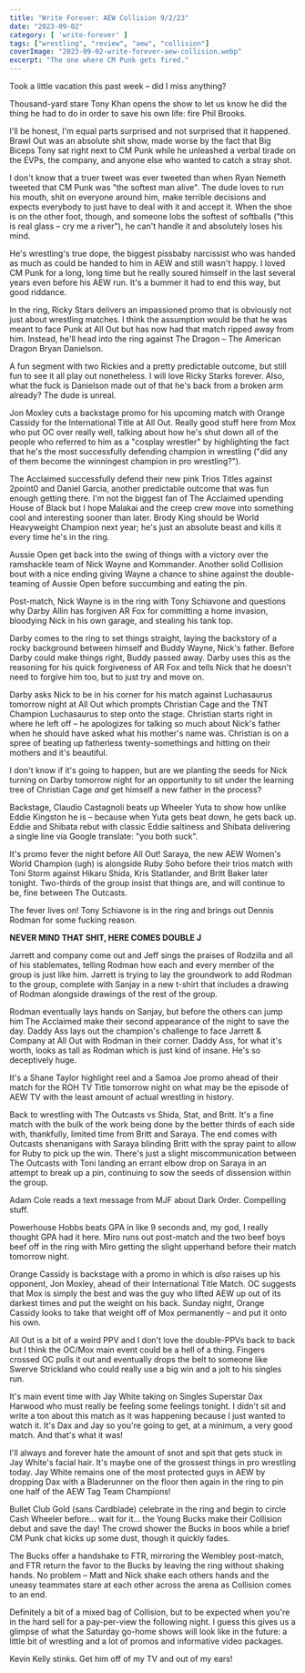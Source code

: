 ```yaml
---
title: "Write Forever: AEW Collision 9/2/23"
date: "2023-09-02"
category: [ 'write-forever' ]
tags: ["wrestling", "review", "aew", "collision"]
coverImage: "2023-09-02-write-forever-aew-collision.webp"
excerpt: "The one where CM Punk gets fired."
---
```


Took a little vacation this past week – did I miss anything?

Thousand-yard stare Tony Khan opens the show to let us know he did the thing he had to do in order to save his own life: fire Phil Brooks.

I'll be honest, I'm equal parts surprised and not surprised that it happened. Brawl Out was an absolute shit show, made worse by the fact that Big Biceps Tony sat right next to CM Punk while he unleashed a verbal tirade on the EVPs, the company, and anyone else who wanted to catch a stray shot.

I don't know that a truer tweet was ever tweeted than when Ryan Nemeth tweeted that CM Punk was "the softest man alive". The dude loves to run his mouth, shit on everyone around him, make terrible decisions and expects everybody to just have to deal with it and accept it. When the shoe is on the other foot, though, and someone lobs the softest of softballs ("this is real glass – cry me a river"), he can't handle it and absolutely loses his mind.

He's wrestling's true dope, the biggest pissbaby narcissist who was handed as much as could be handed to him in AEW and still wasn't happy. I loved CM Punk for a long, long time but he really soured himself in the last several years even before his AEW run. It's a bummer it had to end this way, but good riddance.

In the ring, Ricky Stars delivers an impassioned promo that is obviously not just about wrestling matches. I think the assumption would be that he was meant to face Punk at All Out but has now had that match ripped away from him. Instead, he'll head into the ring against The Dragon – The American Dragon Bryan Danielson.

A fun segment with two Rickies and a pretty predictable outcome, but still fun to see it all play out nonetheless. I will love Ricky Starks forever. Also, what the fuck is Danielson made out of that he's back from a broken arm already? The dude is unreal.

Jon Moxley cuts a backstage promo for his upcoming match with Orange Cassidy for the International Title at All Out. Really good stuff here from Mox who put OC over really well, talking about how he's shut down all of the people who referred to him as a "cosplay wrestler" by highlighting the fact that he's the most successfully defending champion in wrestling ("did any of them become the winningest champion in pro wrestling?").

The Acclaimed successfully defend their new pink Trios Titles against 2point0 and Daniel Garcia, another predictable outcome that was fun enough getting there. I'm not the biggest fan of The Acclaimed upending House of Black but I hope Malakai and the creep crew move into something cool and interesting sooner than later. Brody King should be World Heavyweight Champion next year; he's just an absolute beast and kills it every time he's in the ring.

Aussie Open get back into the swing of things with a victory over the ramshackle team of Nick Wayne and Kommander. Another solid Collision bout with a nice ending giving Wayne a chance to shine against the double-teaming of Aussie Open before succumbing and eating the pin.

Post-match, Nick Wayne is in the ring with Tony Schiavone and questions why Darby Allin has forgiven AR Fox for committing a home invasion, bloodying Nick in his own garage, and stealing his tank top.

Darby comes to the ring to set things straight, laying the backstory of a rocky background between himself and Buddy Wayne, Nick's father. Before Darby could make things right, Buddy passed away. Darby uses this as the reasoning for his quick forgiveness of AR Fox and tells Nick that he doesn't need to forgive him too, but to just try and move on.

Darby asks Nick to be in his corner for his match against Luchasaurus tomorrow night at All Out which prompts Christian Cage and the TNT Champion Luchasaurus to step onto the stage. Christian starts right in where he left off – he apologizes for talking so much about Nick's father when he should have asked what his mother's name was. Christian is on a spree of beating up fatherless twenty-somethings and hitting on their mothers and it's beautiful.

I don't know if it's going to happen, but are we planting the seeds for Nick turning on Darby tomorrow night for an opportunity to sit under the learning tree of Christian Cage *and* get himself a new father in the process?

Backstage, Claudio Castagnoli beats up Wheeler Yuta to show how unlike Eddie Kingston he is – because when Yuta gets beat down, he gets back up. Eddie and Shibata rebut with classic Eddie saltiness and Shibata delivering a single line via Google translate: "you both suck".

It's promo fever the night before All Out! Saraya, the new AEW Women's World Champion (ugh) is alongside Ruby Soho before their trios match with Toni Storm against Hikaru Shida, Kris Statlander, and Britt Baker later tonight. Two-thirds of the group insist that things are, and will continue to be, fine between The Outcasts.

The fever lives on! Tony Schiavone is in the ring and brings out Dennis Rodman for some fucking reason.

**NEVER MIND THAT SHIT, HERE COMES DOUBLE J**

Jarrett and company come out and Jeff sings the praises of Rodzilla and all of his stablemates, telling Rodman how each and every member of the group is just like him. Jarrett is trying to lay the groundwork to add Rodman to the group, complete with Sanjay in a new t-shirt that includes a drawing of Rodman alongside drawings of the rest of the group.

Rodman eventually lays hands on Sanjay, but before the others can jump him The Acclaimed make their second appearance of the night to save the day. Daddy Ass lays out the champion's challenge to face Jarrett & Company at All Out with Rodman in their corner. Daddy Ass, for what it's worth, looks as tall as Rodman which is just kind of insane. He's so deceptively huge.

It's a Shane Taylor highlight reel and a Samoa Joe promo ahead of their match for the ROH TV Title tomorrow night on what may be the episode of AEW TV with the least amount of actual wrestling in history.

Back to wrestling with The Outcasts vs Shida, Stat, and Britt. It's a fine match with the bulk of the work being done by the better thirds of each side with, thankfully, limited time from Britt and Saraya. The end comes with Outcasts shenanigans with Saraya blinding Britt with the spray paint to allow for Ruby to pick up the win. There's just a slight miscommunication between The Outcasts with Toni landing an errant elbow drop on Saraya in an attempt to break up a pin, continuing to sow the seeds of dissension within the group.

Adam Cole reads a text message from MJF about Dark Order. Compelling stuff.

Powerhouse Hobbs beats GPA in like 9 seconds and, my god, I really thought GPA had it here. Miro runs out post-match and the two beef boys beef off in the ring with Miro getting the slight upperhand before their match tomorrow night.

Orange Cassidy is backstage with a promo in which is *also* raises up his opponent, Jon Moxley, ahead of their International Title Match. OC suggests that Mox is simply the best and was the guy who lifted AEW up out of its darkest times and put the weight on his back. Sunday night, Orange Cassidy looks to take that weight off of Mox permanently – and put it onto his own.

All Out is a bit of a weird PPV and I don't love the double-PPVs back to back but I think the OC/Mox main event could be a hell of a thing. Fingers crossed OC pulls it out and eventually drops the belt to someone like Swerve Strickland who could really use a big win and a jolt to his singles run.

It's main event time with Jay White taking on Singles Superstar Dax Harwood who must really be feeling some feelings tonight. I didn't sit and write a ton about this match as it was happening because I just wanted to watch it. It's Dax and Jay so you're going to get, at a minimum, a very good match. And that's what it was!

I'll always and forever hate the amount of snot and spit that gets stuck in Jay White's facial hair. It's maybe one of the grossest things in pro wrestling today. Jay White remains one of the most protected guys in AEW by dropping Dax with a Bladerunner on the floor then again in the ring to pin one half of the AEW Tag Team Champions!

Bullet Club Gold (sans Cardblade) celebrate in the ring and begin to circle Cash Wheeler before... wait for it... the Young Bucks make their Collision debut and save the day! The crowd shower the Bucks in boos while a brief CM Punk chat kicks up some dust, though it quickly fades.

The Bucks offer a handshake to FTR, mirroring the Wembley post-match, and FTR return the favor to the Bucks by leaving the ring without shaking hands. No problem – Matt and Nick shake each others hands and the uneasy teammates stare at each other across the arena as Collision comes to an end.

Definitely a bit of a mixed bag of Collision, but to be expected when you're in the hard sell for a pay-per-view the following night. I guess this gives us a glimpse of what the Saturday go-home shows will look like in the future: a little bit of wrestling and a lot of promos and informative video packages.

Kevin Kelly stinks. Get him off of my TV and out of my ears!